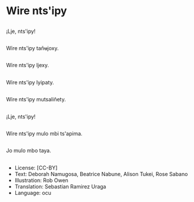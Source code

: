 # Wire nts'ipy

##
¡Lje, nts'ipy!

##
Wire nts'ipy tañʉjoxy.

##
Wire nts'ipy ljexy.

##
Wire nts'ipy lyipaty.

##
Wire nts'ipy mutsaliñety.

##
¡Lje, nts'ipy!

##
Wire nts'ipy mulo mbi ts'apima.

##
Jo mulo mbo taya.

##
* License: [CC-BY]
* Text: Deborah Namugosa, Beatrice Nabune, Alison Tukei, Rose Sabano
* Illustration: Rob Owen
* Translation: Sebastian Ramirez Uraga
* Language: ocu
